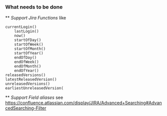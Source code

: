 ### What needs to be done
** *Support Jira Functions* like

    currentLogin()
        lastLogin()
        now()
        startOfDay()
        startOfWeek()
        startOfMonth()
        startOfYear()
        endOfDay()
        endOfWeek()
        endOfMonth()
        endOfYear()
    releasedVersions()
    latestReleasedVersion()
    unreleasedVersions()
    earliestUnreleasedVersion(

** *Support Field aliases* see https://confluence.atlassian.com/display/JIRA/Advanced+Searching#AdvancedSearching-Filter